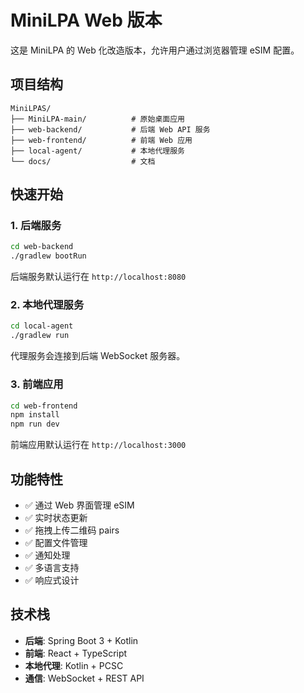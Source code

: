# MiniLPA Web 版本

这是 MiniLPA 的 Web 化改造版本，允许用户通过浏览器管理 eSIM 配置。

## 项目结构

```
MiniLPAS/
├── MiniLPA-main/          # 原始桌面应用
├── web-backend/           # 后端 Web API 服务
├── web-frontend/          # 前端 Web 应用
├── local-agent/           # 本地代理服务
└── docs/                  # 文档
```

## 快速开始

### 1. 后端服务

```bash
cd web-backend
./gradlew bootRun
```

后端服务默认运行在 `http://localhost:8080`

### 2. 本地代理服务

```bash
cd local-agent
./gradlew run
```

代理服务会连接到后端 WebSocket 服务器。

### 3. 前端应用

```bash
cd web-frontend
npm install
npm run dev
```

前端应用默认运行在 `http://localhost:3000`

## 功能特性

- ✅ 通过 Web 界面管理 eSIM
- ✅ 实时状态更新
- ✅ 拖拽上传二维码
 pairs
- ✅ 配置文件管理
- ✅ 通知处理
- ✅ 多语言支持
- ✅ 响应式设计

## 技术栈

- **后端**: Spring Boot 3 + Kotlin
- **前端**: React + TypeScript
- **本地代理**: Kotlin + PCSC
- **通信**: WebSocket + REST API


